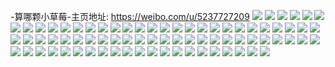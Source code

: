 -算哪颗小草莓-主页地址: https://weibo.com/u/5237727209 
![](https://wx4.sinaimg.cn/mw2000/005IsY77ly1h97qztwnxtj30u01hc1h7.jpg) 
![](https://wx4.sinaimg.cn/mw2000/005IsY77ly1h8z5wkj7ydj30u00sn0wo.jpg) 
![](https://wx4.sinaimg.cn/mw2000/005IsY77ly1h85tds0vq4j30n00n0mzs.jpg) 
![](https://wx4.sinaimg.cn/mw2000/005IsY77ly1h7ywy4sxitj30b40b4jrk.jpg) 
![](https://wx4.sinaimg.cn/mw2000/005IsY77ly1h7umkzaeh3j30bb0bbaak.jpg) 
![](https://wx4.sinaimg.cn/mw2000/005IsY77ly1h7l6vbun1uj305i05g3yf.jpg) 
![](https://wx4.sinaimg.cn/mw2000/005IsY77ly1h7hnzyhl5oj30wi0jpjtt.jpg) 
![](https://wx4.sinaimg.cn/mw2000/005IsY77ly1h78jv9e149j30ku0kodi4.jpg) 
![](https://wx4.sinaimg.cn/mw2000/005IsY77ly1h77ehw2asbj321s1jc4qp.jpg) 
![](https://wx4.sinaimg.cn/mw2000/005IsY77ly1h77ehx3ztbj31jc23zqv5.jpg) 
![](https://wx4.sinaimg.cn/mw2000/005IsY77ly1h77ehxrz9hj321s1jcnpd.jpg) 
![](https://wx4.sinaimg.cn/mw2000/005IsY77ly1h77ehvgtv9j31jc22r43a.jpg) 
![](https://wx4.sinaimg.cn/mw2000/005IsY77ly1h77ehy1v43j30u014010b.jpg) 
![](https://wx4.sinaimg.cn/mw2000/005IsY77ly1h77ehzfq8zj31jc21sq69.jpg) 
![](https://wx4.sinaimg.cn/mw2000/005IsY77ly1h77ehzmobfj30u0140gor.jpg) 
![](https://wx4.sinaimg.cn/mw2000/005IsY77ly1h77ei12dmmj321s1jctip.jpg) 
![](https://wx4.sinaimg.cn/mw2000/005IsY77ly1h76gull2ypj32c03407wj.jpg) 
![](https://wx4.sinaimg.cn/mw2000/005IsY77ly1h76gunjeu7j32c035de81.jpg) 
![](https://wx4.sinaimg.cn/mw2000/005IsY77ly1h76gujj5scj32c035hb29.jpg) 
![](https://wx4.sinaimg.cn/mw2000/005IsY77ly1h76gunyhi3j321s1jcwx1.jpg) 
![](https://wx4.sinaimg.cn/mw2000/005IsY77ly1h76guoe5ajj30n00uldsh.jpg) 
![](https://wx4.sinaimg.cn/mw2000/005IsY77ly1h76gupu2n8j32c036dawq.jpg) 
![](https://wx4.sinaimg.cn/mw2000/005IsY77ly1h76gur80vlj32c03817ko.jpg) 
![](https://wx4.sinaimg.cn/mw2000/005IsY77ly1h76gusz0ojj32c035te81.jpg) 
![](https://wx4.sinaimg.cn/mw2000/005IsY77ly1h6xy1xl8fgj30ae0arwes.jpg) 
![](https://wx4.sinaimg.cn/mw2000/005IsY77ly1h6sk8r86g1j32bt36c184.jpg) 
![](https://wx4.sinaimg.cn/mw2000/005IsY77ly1h6sk8szredj32c0340kjn.jpg) 
![](https://wx4.sinaimg.cn/mw2000/005IsY77ly1h6sk8ujndsj32ae36c4qr.jpg) 
![](https://wx4.sinaimg.cn/mw2000/005IsY77ly1h6sk8y76hgj32c03401kx.jpg) 
![](https://wx4.sinaimg.cn/mw2000/005IsY77ly1h6sk8wgfm7j32c032t7wi.jpg) 
![](https://wx4.sinaimg.cn/mw2000/005IsY77ly1h6sk8pwgqwj32c033lhdv.jpg) 
![](https://wx4.sinaimg.cn/mw2000/005IsY77ly1h6sk904m62j32c0341b2b.jpg) 
![](https://wx4.sinaimg.cn/mw2000/005IsY77ly1h6sk91n7mkj324t34lb2b.jpg) 
![](https://wx4.sinaimg.cn/mw2000/005IsY77ly1h6sk938bxzj32c0341kjn.jpg) 
![](https://wx4.sinaimg.cn/mw2000/005IsY77ly3h61zea2azzj316o1kwnpd.jpg) 
![](https://wx4.sinaimg.cn/mw2000/005IsY77ly3h61zea2ucoj316o1kw7wh.jpg) 
![](https://wx4.sinaimg.cn/mw2000/005IsY77ly3h61zeachhaj316o1kwquy.jpg) 
![](https://wx4.sinaimg.cn/mw2000/005IsY77ly3h61zeb97poj316n1kw4qp.jpg) 
![](https://wx4.sinaimg.cn/mw2000/005IsY77ly3h61zebmu1tj316o1kwb29.jpg) 
![](https://wx4.sinaimg.cn/mw2000/005IsY77ly3h61zeb6l45j316n1kw7wh.jpg) 
![](https://wx4.sinaimg.cn/mw2000/005IsY77ly3h61zec90cij316n1kwkjl.jpg) 
![](https://wx4.sinaimg.cn/mw2000/005IsY77ly3h61zeck446j316o1kwn52.jpg) 
![](https://wx4.sinaimg.cn/mw2000/005IsY77ly3h61zecy8zxj316o1kwnpd.jpg) 
![](https://wx4.sinaimg.cn/mw2000/005IsY77ly3h5ln2e9ftij316n1kwnpd.jpg) 
![](https://wx4.sinaimg.cn/mw2000/005IsY77ly3h5ln3zx1q0j316o1kwu0x.jpg) 
![](https://wx4.sinaimg.cn/mw2000/005IsY77ly3h5ln3z4ukpj316n1kwb29.jpg) 
![](https://wx4.sinaimg.cn/mw2000/005IsY77ly3h5ln406k8hj316o1kw1j8.jpg) 
![](https://wx4.sinaimg.cn/mw2000/005IsY77ly3h5ln40iudrj316c1kwk9p.jpg) 
![](https://wx4.sinaimg.cn/mw2000/005IsY77ly3h5ln414mn6j316o1kwx2v.jpg) 
![](https://wx4.sinaimg.cn/mw2000/005IsY77ly3h5ln41gqlbj316o1kw1kx.jpg) 
![](https://wx4.sinaimg.cn/mw2000/005IsY77ly3h5ln41m7gfj316n1kw1kx.jpg) 
![](https://wx4.sinaimg.cn/mw2000/005IsY77ly3h5ln41rpkaj316o1kwwz1.jpg) 
![](https://wx4.sinaimg.cn/mw2000/005IsY77ly3h5e4hvftiij316n1kw1kx.jpg) 
![](https://wx4.sinaimg.cn/mw2000/005IsY77ly3h5e4hvaf96j316o1kwx0s.jpg) 
![](https://wx4.sinaimg.cn/mw2000/005IsY77ly3h5e4hvdl9yj316n1kw7wh.jpg) 
![](https://wx4.sinaimg.cn/mw2000/005IsY77ly3h5e4hxift2j31671kwnpd.jpg) 
![](https://wx4.sinaimg.cn/mw2000/005IsY77ly3h5e4hxv3zkj316o1kwb29.jpg) 
![](https://wx4.sinaimg.cn/mw2000/005IsY77ly3h5e4hxj6g6j316v1kwb29.jpg) 
![](https://wx4.sinaimg.cn/mw2000/005IsY77ly3h5e4hyo0dwj31641kw4qp.jpg) 
![](https://wx4.sinaimg.cn/mw2000/005IsY77ly3h5e4hyg5p4j316a1kwhas.jpg) 
![](https://wx4.sinaimg.cn/mw2000/005IsY77ly3h5e4hyk7fnj316o1kwu0j.jpg) 
![](https://wx4.sinaimg.cn/mw2000/005IsY77ly1h57wbun87tj30kb0bt41s.jpg) 
![](https://wx4.sinaimg.cn/mw2000/005IsY77ly3h56fmayc26j316o1kw4qp.jpg) 
![](https://wx4.sinaimg.cn/mw2000/005IsY77ly3h56fmaxp7pj316o1kw4qp.jpg) 
![](https://wx4.sinaimg.cn/mw2000/005IsY77ly3h56fmas4o1j316o1kw1kx.jpg) 
![](https://wx4.sinaimg.cn/mw2000/005IsY77ly3h56fmbtrl3j316o1kwb29.jpg) 
![](https://wx4.sinaimg.cn/mw2000/005IsY77ly3h56fmd1gnwj31671kwe81.jpg) 
![](https://wx4.sinaimg.cn/mw2000/005IsY77ly3h56fmcnj1bj30y119d17d.jpg) 
![](https://wx4.sinaimg.cn/mw2000/005IsY77ly3h56fmdd9tkj31kw15kno6.jpg) 
![](https://wx4.sinaimg.cn/mw2000/005IsY77ly3h56fmdyhdrj316o1kwb29.jpg) 
![](https://wx4.sinaimg.cn/mw2000/005IsY77ly3h56fmdyotgj316s1kw1kx.jpg) 
![](https://wx4.sinaimg.cn/mw2000/005IsY77ly3h55q6d24b2j31621kw1cn.jpg) 
![](https://wx4.sinaimg.cn/mw2000/005IsY77ly3h55q6czwb3j31621kway6.jpg) 
![](https://wx4.sinaimg.cn/mw2000/005IsY77ly3h55q6d3h4rj315t1kw4hj.jpg) 
![](https://wx4.sinaimg.cn/mw2000/005IsY77ly3h4hegnmp71j31861kw7u3.jpg) 
![](https://wx4.sinaimg.cn/mw2000/005IsY77ly3h4hegnnezlj318y1kw1jt.jpg) 
![](https://wx4.sinaimg.cn/mw2000/005IsY77ly3h4hegnidaaj31861kwe81.jpg) 
